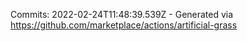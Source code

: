 Commits: 2022-02-24T11:48:39.539Z - Generated via https://github.com/marketplace/actions/artificial-grass
<br>
